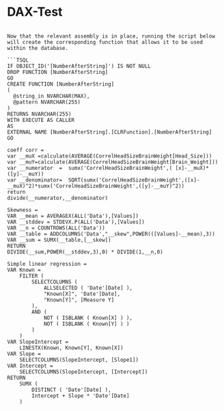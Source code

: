 # DAX-Test


```

Now that the relevant assembly is in place, running the script below will create the corresponding function that allows it to be used within the database.

```TSQL
IF OBJECT_ID('[NumberAfterString]') IS NOT NULL
DROP FUNCTION [NumberAfterString]
GO
CREATE FUNCTION [NumberAfterString]
(
  @string_in NVARCHAR(MAX),
  @pattern NVARCHAR(255)
)
RETURNS NVARCHAR(255)
WITH EXECUTE AS CALLER
AS 
EXTERNAL NAME [NumberAfterString].[CLRFunction].[NumberAfterString]
GO

```


```DAX
coeff corr = 
var __muX =calculate(AVERAGE(CorrelHeadSizeBrainWeight[Head_Size]))
var __muY=calculate(AVERAGE(CorrelHeadSizeBrainWeight[Brain_Weight]))
var __numerator  =  sumx('CorrelHeadSizeBrainWeight',( [x]-__muX)*([y]-__muY))
var __denominator=  SQRT(sumx('CorrelHeadSizeBrainWeight',([x]-__muX)^2)*sumx('CorrelHeadSizeBrainWeight',([y]-__muY)^2))
return 
divide(__numerator,__denominator)

Skewness = 
VAR __mean = AVERAGEX(ALL('Data'),[Values])
VAR __stddev = STDEVX.P(ALL('Data'),[Values])
VAR __n = COUNTROWS(ALL('Data'))
VAR __table = ADDCOLUMNS('Data',"__skew",POWER(([Values]-__mean),3))
VAR __sum = SUMX(__table,[__skew])
RETURN
DIVIDE(__sum,POWER(__stddev,3),0) * DIVIDE(1,__n,0)

Simple linear regression =
VAR Known =
    FILTER (
        SELECTCOLUMNS (
            ALLSELECTED ( 'Date'[Date] ),
            "Known[X]", 'Date'[Date],
            "Known[Y]", [Measure Y]
        ),
        AND (
            NOT ( ISBLANK ( Known[X] ) ),
            NOT ( ISBLANK ( Known[Y] ) )
        )
    )
VAR SlopeIntercept =
    LINESTX(Known, Known[Y], Known[X])
VAR Slope =
    SELECTCOLUMNS(SlopeIntercept, [Slope1])
VAR Intercept = 
    SELECTCOLUMNS(SlopeIntercept, [Intercept])
RETURN
    SUMX (
        DISTINCT ( 'Date'[Date] ),
        Intercept + Slope * 'Date'[Date]
    )

```
